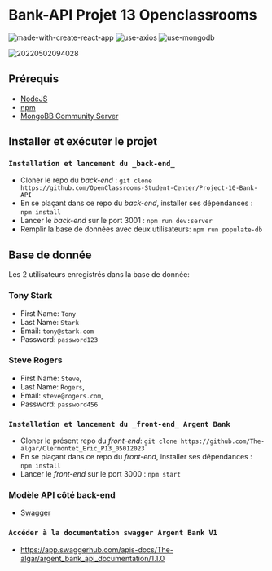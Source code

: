 # Bank-API Projet 13 Openclassrooms

![made-with-create-react-app](https://user-images.githubusercontent.com/75996200/166201532-1a68d09e-7f75-4106-ba2c-ac047ccc4cc4.svg)
![use-axios](https://user-images.githubusercontent.com/75996200/166201677-9f6d8af6-5134-4926-9132-057a3d379d10.svg)
![use-mongodb](https://user-images.githubusercontent.com/75996200/166201811-8e97d0f4-db0e-451c-a7b0-99e97c048645.svg)



![20220502094028](https://user-images.githubusercontent.com/75996200/166201146-35e7c8a8-3f52-4c54-bc4f-53c91f0a74ba.png)

##  Prérequis

- [NodeJS](https://nodejs.org/en/)
- [npm](https://www.npmjs.com/)
- [MongoBB Community Server](https://www.mongodb.com/fr-fr)

## Installer et exécuter le projet

### `Installation et lancement du _back-end_`

- Cloner le repo du _back-end_ : `git clone https://github.com/OpenClassrooms-Student-Center/Project-10-Bank-API`
- En se plaçant dans ce repo du _back-end_, installer ses dépendances : `npm install`
- Lancer le _back-end_ sur le port 3001 : `npm run dev:server`
- Remplir la base de données avec deux utilisateurs: `npm run populate-db`

## Base de donnée

Les 2 utilisateurs enregistrés dans la base de donnée:

### Tony Stark

- First Name: `Tony`
- Last Name: `Stark`
- Email: `tony@stark.com`
- Password: `password123`

### Steve Rogers

- First Name: `Steve`,
- Last Name: `Rogers`,
- Email: `steve@rogers.com`,
- Password: `password456`


### `Installation et lancement du _front-end_ Argent Bank`

- Cloner le présent repo du _front-end_: `git clone https://github.com/The-algar/Clermontet_Eric_P13_05012023`
- En se plaçant dans ce repo du _front-end_, installer ses dépendances : `npm install`
- Lancer le _front-end_ sur le port 3000 : `npm start`

### Modèle API côté back-end

- [Swagger](https://editor.swagger.io/)

### `Accéder à la documentation swagger Argent Bank V1`

- https://app.swaggerhub.com/apis-docs/The-algar/argent_bank_api_documentation/1.1.0

